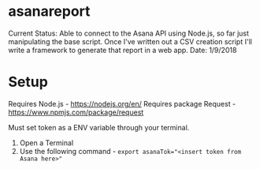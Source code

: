 # asanareport
Current Status: Able to connect to the Asana API using Node.js, so far just manipulating the base script. Once I've written out a CSV creation script I'll write a framework to generate that report in a web app.
Date: 1/9/2018 
# Setup
Requires Node.js - https://nodejs.org/en/
Requires package Request - https://www.npmjs.com/package/request

Must set token as a ENV variable through your terminal.
1. Open a Terminal
2. Use the following command - `export asanaTok="<insert token from Asana here>"`
